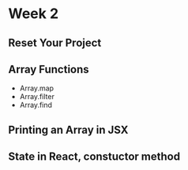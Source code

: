 # Week 2

## Reset Your Project

## Array Functions

- Array.map
- Array.filter
- Array.find

## Printing an Array in JSX

## State in React, constuctor method

